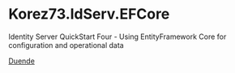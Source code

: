 # Korez73.IdServ.EFCore
Identity Server QuickStart Four - Using EntityFramework Core for configuration and operational data  

[Duende](https://docs.duendesoftware.com/identityserver/v6/quickstarts/4_ef/)

